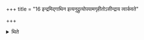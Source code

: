 +++
title = "16 इन्द्रमिद्गाथिन इत्यनुद्रुत्योपयामगृहीतोऽसीन्द्राय त्वार्कवते"

+++

<details><summary>थिते</summary>

इन्द्रमिद्गाथिन इत्यनुद्रुत्योपयामगृहीतोऽसीन्द्राय त्वार्कवते जुष्टं गृह्णामीति गृहीत्वैष ते योनिरिन्द्राय त्वार्कवत इति सादयति १६
</details>
